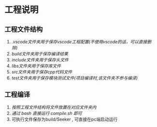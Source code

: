 # 工程说明

## 工程文件结构

1. *.vscode文件夹用于保存vscode工程配置(不使用vscode的话，可以直接删除)*
2. *build文件夹用于保存编译结果*
3. *include文件夹用于保存头文件*
4. *libs文件夹用于保存库文件*
5. *src文件夹用于保存cpp代码文件*
6. *test文件夹用于保存模块测试文件(项目编译时,该文件夹不参与编译)*

## 工程编译

1. *按照工程文件结构将文件放置在对应文件夹内*
2. *通过 bash 直接运行 compile.sh 即可*
3. 可执行文件保存为build/Seeker , 可直接在pc端启动运行
